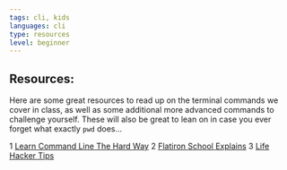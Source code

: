 ```yaml
---
tags: cli, kids
languages: cli
type: resources
level: beginner
---
```


## Resources:

Here are some great resources to read up on the terminal commands we cover in class, as well as some additional more advanced commands to challenge yourself. These will also be great to lean on in case you ever forget what exactly `pwd` does... 

1 [Learn Command Line The Hard Way](http://cli.learncodethehardway.org/book/)
2 [Flatiron School Explains](https://gist.github.com/aviflombaum/9d6f7448119bae3a24ee)
3 [Life Hacker Tips](http://lifehacker.com/5633909/who-needs-a-mouse-learn-to-use-the-command-line-for-almost-anything)
